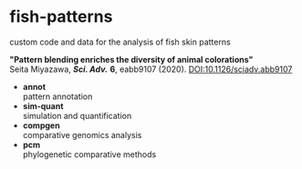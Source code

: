 # fish-patterns
custom code and data for the analysis of fish skin patterns

**"Pattern blending enriches the diversity of animal colorations"**  
Seita Miyazawa, ***Sci. Adv.*** **6**, eabb9107 (2020). [DOI:10.1126/sciadv.abb9107](https://www.science.org/doi/10.1126/sciadv.abb9107)

* **annot**  
pattern annotation
* **sim-quant**  
simulation and quantification
* **compgen**  
comparative genomics analysis
* **pcm**  
phylogenetic comparative methods
